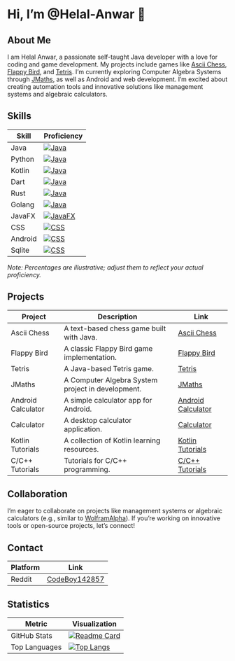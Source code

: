 # Hi, I’m @Helal-Anwar 👋

## About Me
I am Helal Anwar, a passionate self-taught Java developer with a love for coding and game development. My projects include games like [Ascii Chess](https://github.com/Hilal-Anwar/AsciiChess), [Flappy Bird](https://github.com/Hilal-Anwar/FlappyBird), and [Tetris](https://github.com/Hilal-Anwar/Tetris). I’m currently exploring Computer Algebra Systems through [JMaths](https://github.com/Hilal-Anwar/JMaths), as well as Android and web development. I’m excited about creating automation tools and innovative solutions like management systems and algebraic calculators.

## Skills
| Skill   | Proficiency |
|---------|-------------|
| Java    | [![Java](https://geps.dev/progress/80/?title=Java)](https://geps.dev/progress) |
| Python    | [![Java](https://geps.dev/progress/40/?title=Java)](https://geps.dev/progress) |
| Kotlin    | [![Java](https://geps.dev/progress/20/?title=Java)](https://geps.dev/progress) |
| Dart    | [![Java](https://geps.dev/progress/10/?title=Java)](https://geps.dev/progress) |
| Rust   | [![Java](https://geps.dev/progress/10/?title=Java)](https://geps.dev/progress) |
| Golang    | [![Java](https://geps.dev/progress/5/?title=Java)](https://geps.dev/progress) |
| JavaFX  | [![JavaFX](https://geps.dev/progress/70/?title=JavaFX)](https://geps.dev/progress) |
| CSS     | [![CSS](https://geps.dev/progress/60/?title=CSS)](https://geps.dev/progress) |
| Android | [![CSS](https://geps.dev/progress/50/?title=CSS)](https://geps.dev/progress) 
| Sqlite     | [![CSS](https://geps.dev/progress/30/?title=CSS)](https://geps.dev/progress) |

*Note: Percentages are illustrative; adjust them to reflect your actual proficiency.*

## Projects
| Project | Description | Link |
|---------|-------------|------|
| Ascii Chess | A text-based chess game built with Java. | [Ascii Chess](https://github.com/Hilal-Anwar/AsciiChess) |
| Flappy Bird | A classic Flappy Bird game implementation. | [Flappy Bird](https://github.com/Hilal-Anwar/FlappyBird) |
| Tetris | A Java-based Tetris game. | [Tetris](https://github.com/Hilal-Anwar/Tetris) |
| JMaths | A Computer Algebra System project in development. | [JMaths](https://github.com/Hilal-Anwar/JMaths) |
| Android Calculator | A simple calculator app for Android. | [Android Calculator](https://github.com/Hilal-Anwar/Android_Calculator) |
| Calculator | A desktop calculator application. | [Calculator](https://github.com/Hilal-Anwar/Calculator) |
| Kotlin Tutorials | A collection of Kotlin learning resources. | [Kotlin Tutorials](https://github.com/Hilal-Anwar/KotlinTutorials) |
| C/C++ Tutorials | Tutorials for C/C++ programming. | [C/C++ Tutorials](https://github.com/Hilal-Anwar/CProjectMake) |

## Collaboration
I’m eager to collaborate on projects like management systems or algebraic calculators (e.g., similar to [WolframAlpha](https://www.wolframalpha.com)). If you’re working on innovative tools or open-source projects, let’s connect!

## Contact
| Platform | Link |
|----------|------|
| Reddit   | [CodeBoy142857](https://www.reddit.com/user/CodeBoy142857/) |

## Statistics
| Metric | Visualization |
|--------|---------------|
| GitHub Stats | [![Readme Card](https://github-readme-stats.vercel.app/api?username=Hilal-Anwar)](https://github.com/anuraghazra/github-readme-stats) |
| Top Languages | [![Top Langs](https://github-readme-stats.vercel.app/api/top-langs/?username=Hilal-Anwar)](https://github.com/anuraghazra/github-readme-stats) |
